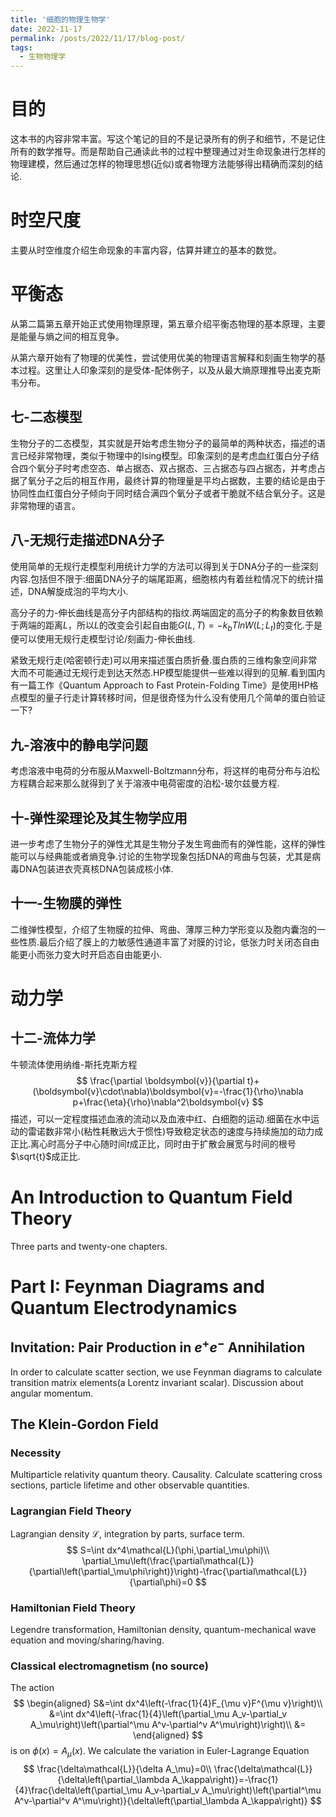 ```yaml
---
title: '细胞的物理生物学'
date: 2022-11-17
permalink: /posts/2022/11/17/blog-post/
tags:
  - 生物物理学
---
```

# 目的

这本书的内容非常丰富。写这个笔记的目的不是记录所有的例子和细节，不是记住所有的数学推导。而是帮助自己通读此书的过程中整理通过对生命现象进行怎样的物理建模，然后通过怎样的物理思想(近似)或者物理方法能够得出精确而深刻的结论.

# 时空尺度

主要从时空维度介绍生命现象的丰富内容，估算并建立的基本的数觉。

# 平衡态

从第二篇第五章开始正式使用物理原理，第五章介绍平衡态物理的基本原理，主要是能量与熵之间的相互竞争。

从第六章开始有了物理的优美性，尝试使用优美的物理语言解释和刻画生物学的基本过程。这里让人印象深刻的是受体-配体例子，以及从最大熵原理推导出麦克斯韦分布。

## 七-二态模型

生物分子的二态模型，其实就是开始考虑生物分子的最简单的两种状态，描述的语言已经非常物理，类似于物理中的Ising模型。印象深刻的是考虑血红蛋白分子结合四个氧分子时考虑空态、单占据态、双占据态、三占据态与四占据态，并考虑占据了氧分子之后的相互作用，最终计算的物理量是平均占据数，主要的结论是由于协同性血红蛋白分子倾向于同时结合满四个氧分子或者干脆就不结合氧分子。这是非常物理的语言。

## 八-无规行走描述DNA分子

使用简单的无规行走模型利用统计力学的方法可以得到关于DNA分子的一些深刻内容.包括但不限于:细菌DNA分子的端尾距离，细胞核内有着丝粒情况下的统计描述，DNA解旋成泡的平均大小.

高分子的力-伸长曲线是高分子内部结构的指纹.两端固定的高分子的构象数目依赖于两端的距离$L$，所以$L$的改变会引起自由能$G(L,T)=-k_bTlnW(L;L_t)$的变化.于是便可以使用无规行走模型讨论/刻画力-伸长曲线.

紧致无规行走(哈密顿行走)可以用来描述蛋白质折叠.蛋白质的三维构象空间非常大而不可能通过无规行走到达天然态.HP模型能提供一些难以得到的见解.看到国内有一篇工作《Quantum Approach to Fast Protein-Folding Time》是使用HP格点模型的量子行走计算转移时间，但是很奇怪为什么没有使用几个简单的蛋白验证一下?

## 九-溶液中的静电学问题

考虑溶液中电荷的分布服从Maxwell-Boltzmann分布，将这样的电荷分布与泊松方程耦合起来那么就得到了关于溶液中电荷密度的泊松-玻尔兹曼方程.

## 十-弹性梁理论及其生物学应用

进一步考虑了生物分子的弹性尤其是生物分子发生弯曲而有的弹性能，这样的弹性能可以与经典能或者熵竞争.讨论的生物学现象包括DNA的弯曲与包装，尤其是病毒DNA包装进衣壳真核DNA包装成核小体.

## 十一-生物膜的弹性

二维弹性模型，介绍了生物膜的拉伸、弯曲、薄厚三种力学形变以及胞内囊泡的一些性质.最后介绍了膜上的力敏感性通道丰富了对膜的讨论，低张力时关闭态自由能更小而张力变大时开启态自由能更小.

# 动力学

## 十二-流体力学

牛顿流体使用纳维-斯托克斯方程
$$
\frac{\partial \boldsymbol{v}}{\partial t}+(\boldsymbol{v}\cdot\nabla)\boldsymbol{v}=-\frac{1}{\rho}\nabla p+\frac{\eta}{\rho}\nabla^2\boldsymbol{v}
$$
描述，可以一定程度描述血液的流动以及血液中红、白细胞的运动.细菌在水中运动的雷诺数非常小(粘性耗散远大于惯性)导致稳定状态的速度与持续施加的动力成正比.离心时高分子中心随时间$t$成正比，同时由于扩散会展宽与时间的根号$\sqrt{t}$成正比.

# An Introduction to Quantum Field Theory

Three parts and twenty-one chapters.

# Part I: Feynman Diagrams and Quantum Electrodynamics

## Invitation: Pair Production in $e^+e^-$ Annihilation

In order to calculate scatter section, we use Feynman diagrams to calculate transition matrix elements(a Lorentz invariant scalar). Discussion about angular momentum.

## The Klein-Gordon Field

### Necessity
Multiparticle relativity quantum theory. Causality. Calculate scattering cross sections, particle lifetime and other observable quantities.

### Lagrangian Field Theory
Lagrangian density $\mathcal{L}$, integration by parts, surface term.
$$
S=\int dx^4\mathcal{L}(\phi,\partial_\mu\phi)\\
\partial_\mu\left(\frac{\partial\mathcal{L}}{\partial\left(\partial_\mu\phi\right)}\right)-\frac{\partial\mathcal{L}}{\partial\phi}=0
$$
### Hamiltonian Field Theory
Legendre transformation, Hamiltonian density, quantum-mechanical wave equation and moving/sharing/having.

### Classical electromagnetism (no source)
The action
$$
\begin{aligned}
S&=\int dx^4\left(-\frac{1}{4}F_{\mu v}F^{\mu v}\right)\\
&=\int dx^4\left(-\frac{1}{4}\left(\partial_\mu A_v-\partial_v A_\mu\right)\left(\partial^\mu A^v-\partial^v A^\mu\right)\right)\\
&=
\end{aligned}
$$
is on $\phi(x)=A_\mu(x)$. We calculate the variation in Euler-Lagrange Equation
$$
\frac{\delta\mathcal{L}}{\delta A_\mu}=0\\
\frac{\delta\mathcal{L}}{\delta\left(\partial_\lambda A_\kappa\right)}=-\frac{1}{4}\frac{\delta\left(\partial_\mu A_v-\partial_v A_\mu\right)\left(\partial^\mu A^v-\partial^v A^\mu\right)}{\delta\left(\partial_\lambda A_\kappa\right)}
$$
